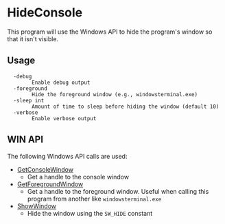 # HideConsole

This program will use the Windows API to hide the program's window so that it isn't visible.

## Usage

```text
  -debug
        Enable debug output
  -foreground
        Hide the foreground window (e.g., windowsterminal.exe)
  -sleep int
        Amount of time to sleep before hiding the window (default 10)
  -verbose
        Enable verbose output
```

## WIN API

The following Windows API calls are used:

- [GetConsoleWindow](https://docs.microsoft.com/en-us/windows/console/getconsolewindow)
    - Get a handle to the console window
- [GetForegroundWindow](https://docs.microsoft.com/en-us/windows/win32/api/winuser/nf-winuser-getforegroundwindow)
  - Get a handle to the foreground window. Useful when calling this program from another like `windowsterminal.exe`
- [ShowWindow](https://docs.microsoft.com/en-us/windows/win32/api/winuser/nf-winuser-showwindow)
    - Hide the window using the `SW_HIDE` constant
